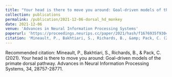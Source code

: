 ```yaml
---
title: "Your head is there to move you around: Goal-driven models of the primate dorsal pathway"
collection: publications
permalink: /publication/2021-12-06-dorsal_hd_monkey
date: 2021-12-06
venue: 'Advances in Neural Information Processing Systems'
paperurl: 'https://proceedings.neurips.cc/paper/2021/hash/f1676935f9304b97d59b0738289d2e22-Abstract.html'
citation: 'Mineault, P., Bakhtiari, S., Richards, B., &amp; Pack, C. (2021). Your head is there to move you around: Goal-driven models of the primate dorsal pathway. Advances in Neural Information Processing Systems, 34, 28757-28771.'
---
```

Recommended citation: Mineault, P., Bakhtiari, S., Richards, B., & Pack, C. (2021). Your head is there to move you around: Goal-driven models of the primate dorsal pathway. Advances in Neural Information Processing Systems, 34, 28757-28771.